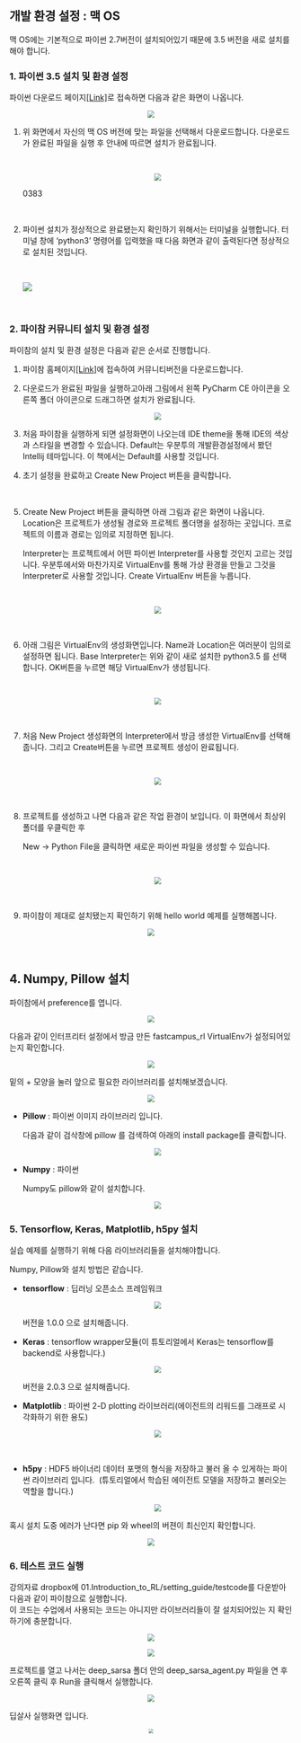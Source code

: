 ## 개발 환경 설정 : 맥 OS

맥 OS에는 기본적으로 파이썬 2.7버전이 설치되어있기 때문에 3.5 버전을 새로 설치를 해야 합니다.

### 1. 파이썬 3.5 설치 및 환경 설정

파이썬 다운로드 페이지[[Link]](https://www.python.org/downloads/release/python-350/)로 접속하면 다음과 같은 화면이 나옵니다.

   <p align="center"><img src="./install_image/python_download.png" style="zoom:80%"></p>



1. 위 화면에서 자신의 맥 OS 버전에 맞는 파일을 선택해서 다운로드합니다. 다운로드가 완료된 파일을 실행 후 안내에 따르면 설치가 완료됩니다.

   ​

   <p align="center"><img src="./install_image/python_installed.png" style="zoom:80%"></p>

   0383

   ​

2. 파이썬 설치가 정상적으로 완료됐는지 확인하기 위해서는 터미널을 실행합니다. 터미널 창에 ‘python3’ 명령어를 입력했을 때 다음 화면과 같이 출력된다면 정상적으로 설치된 것입니다.

   ​

   <p alien="center"><img src="./install_image/python3_terminal.jpg" style="zoom:100%"></p>

   ​

### 2. 파이참 커뮤니티 설치 및 환경 설정

파이참의 설치 및 환경 설정은 다음과 같은 순서로 진행합니다.

1. 파이참 홈페이지[[Link]](https://www.jetbrains.com/pycharm/)에 접속하여 커뮤니티버전을 다운로드합니다.

2. 다운로드가 완료된 파일을 실행하고아래 그림에서 왼쪽 PyCharm CE 아이콘을 오른쪽 폴더 아이콘으로 드래그하면 설치가 완료됩니다.

   <p align="center"><img src="./install_image/pycharm_drag.png" style="zoom:80%"></p>

3. 처음 파이참을 실행하게 되면 설정화면이 나오는데 IDE theme을 통해 IDE의 색상과 스타일을 변경할 수 있습니다. Default는 우분투의 개발환경설정에서 봤던 Intellij 테마입니다. 이 책에서는 Default를 사용할 것입니다.
   ​

4. 초기 설정을 완료하고 Create New Project 버튼을 클릭합니다.

   ​

5. Create New Project 버튼을 클릭하면 아래 그림과 같은 화면이 나옵니다. Location은 프로젝트가 생성될 경로와 프로젝트 폴더명을 설정하는 곳입니다. 프로젝트의 이름과 경로는 임의로 지정하면 됩니다.

   Interpreter는 프로젝트에서 어떤 파이썬 Interpreter를 사용할 것인지 고르는 것입니다. 우분투에서와 마찬가지로 VirtualEnv를 통해 가상 환경을 만들고 그것을 Interpreter로 사용할 것입니다. Create VirtualEnv 버튼을 누릅니다.

   ​

   <p align="center"><img src="./install_image/rl_book_virtualenv.png" style="zoom:80%"></p>

   ​

6. 아래 그림은 VirtualEnv의 생성화면입니다. Name과 Location은 여러분이 임의로 설정하면 됩니다. Base Interpreter는 위와 같이 새로 설치한 python3.5 를 선택합니다. OK버튼을 누르면 해당 VirtualEnv가 생성됩니다.

   ​

   <p align="center"><img src="./install_image/rl_book_venv.png" style="zoom:80%"></p>

   ​

7. 처음 New Project 생성화면의 Interpreter에서 방금 생성한 VirtualEnv를 선택해줍니다. 그리고 Create버튼을 누르면 프로젝트 생성이 완료됩니다.

   ​

   <p align="center"><img src="./install_image/rl_book_project.png" style="zoom:80%"></p>

   ​

8. 프로젝트를 생성하고 나면 다음과 같은 작업 환경이 보입니다. 이 화면에서 최상위 폴더를 우클릭한 후

   New -> Python File을 클릭하면 새로운 파이썬 파일을 생성할 수 있습니다.

   ​

   <p align="center"><img src="./install_image/rl_book_hello_world.png" style="zoom:80%"></p>

   ​

 9. 파이참이 제대로 설치됐는지 확인하기 위해 hello world 예제를 실행해봅니다.


 <p align="center"><img src="./install_image/hello_world_mac.png" style="zoom:80%"></p>

 ​
 ## 4. Numpy, Pillow 설치

 파이참에서 preference를 엽니다.

  <p align="center"><img src="./install_image/open_preference_mac.png" style="zoom:80%"></p>

다음과 같이 인터프리터 설정에서 방금 만든 fastcampus_rl VirtualEnv가 설정되어있는지 확인합니다.

  <p align="center"><img src="./install_image/select_venv_mac.png" style="zoom:80%"></p>


밑의 + 모양을 눌러 앞으로 필요한 라이브러리를 설치해보겠습니다.

  <p align="center"><img src="./install_image/install_mac.png" style="zoom:80%"></p>

 - **Pillow** : 파이썬 이미지 라이브러리 입니다.

   다음과 같이 검삭창에 pillow 를 검색하여 아래의 install package를 클릭합니다.

   <p align="center"><img src="./install_image/install_pil_mac.PNG" style="zoom:80%">


 - **Numpy** : 파이썬

   Numpy도 pillow와 같이 설치합니다.

   <p align="center"><img src="./install_image/install_numpy_mac.PNG" style="zoom:80%">


 ### 5. Tensorflow, Keras, Matplotlib, h5py 설치

 실습 예제를 실행하기 위해 다음 라이브러리들을 설치해야합니다.

 Numpy, Pillow와 설치 방법은 같습니다.

 - **tensorflow** : 딥러닝 오픈소스 프레임워크

   <p align="center"><img src="./install_image/install_tensorflow_mac.PNG" style="zoom:80%"></p

   ​버전을 1.0.0 으로 설치해줍니다.


 - **Keras** : tensorflow wrapper모듈(이 튜토리얼에서 Keras는 tensorflow를 backend로 사용합니다.)

   <p align="center"><img src="./install_image/install_keras_mac.PNG" style="zoom:80%"></p>

   버전을 2.0.3 으로 설치해줍니다.
   ​

 - **Matplotlib** : 파이썬 2-D plotting 라이브러리(에이전트의 리워드를 그래프로 시각화하기 위한 용도)

     <p align="center"><img src="./install_image/install_matplotlib_mac.PNG" style="zoom:80%"></p>
   ​

 - **h5py** : HDF5 바이너리 데이터 포맷의 형식을 저장하고 불러 올 수 있게하는 파이썬 라이브러리 입니다.
   ​            (튜토리얼에서 학습된 에이전트 모델을 저장하고 불러오는 역할을 합니다.)

    <p align="center"><img src="./install_image/install_h5py_mac.PNG" style="zoom:80%"></p>

혹시 설치 도중 에러가 난다면 pip 와 wheel의 버젼이 최신인지 확인합니다.

  <p align="center"><img src="./install_image/check_version_mac.PNG" style="zoom:80%"></p>

### 6. 테스트 코드 실행

강의자료 dropbox에 01.Introduction_to_RL/setting_guide/testcode를 다운받아</br>
다음과 같이 파이참으로 실행합니다.</br>
이 코드는 수업에서 사용되는 코드는 아니지만 라이브러리들이 잘 설치되어있는 지 확인하기에 충분합니다.
<p align="center"><img src="./install_image/open_project_mac.png" style="zoom:80%"></p>
<p align="center"><img src="./install_image/open_test_code_mac.png" style="zoom:80%"></p>

프로젝트를 열고 나서는 deep_sarsa 폴더 안의 deep_sarsa_agent.py 파일을 연 후 오른쪽 클릭 후 Run을 클릭해서 실행합니다.

<p align="center"><img src="./install_image/deep_sarsa_run_mac.png" style="zoom:80%"></p>

딥살사 실행화면 입니다.

<p align="center"><img src="./install_image/deep_sarsa_run2_mac.png" style="zoom:50%"></p>
